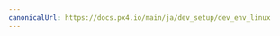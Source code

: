 ```yaml
---
canonicalUrl: https://docs.px4.io/main/ja/dev_setup/dev_env_linux
---
```


<Redirect to="dev_env_linux_ubuntu" />
